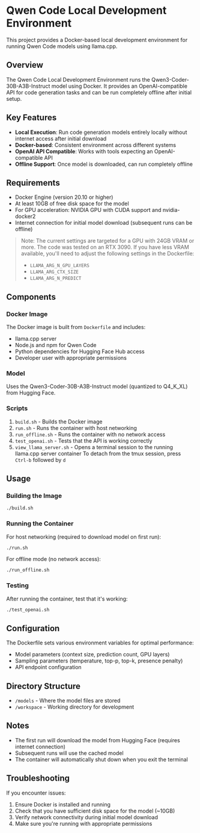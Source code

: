 # Qwen Code Local Development Environment

This project provides a Docker-based local development environment for running Qwen Code models using llama.cpp.

## Overview

The Qwen Code Local Development Environment runs the Qwen3-Coder-30B-A3B-Instruct model using Docker. It provides an OpenAI-compatible API for code generation tasks and can be run completely offline after initial setup.

## Key Features

- **Local Execution**: Run code generation models entirely locally without internet access after initial download
- **Docker-based**: Consistent environment across different systems
- **OpenAI API Compatible**: Works with tools expecting an OpenAI-compatible API
- **Offline Support**: Once model is downloaded, can run completely offline

## Requirements

- Docker Engine (version 20.10 or higher)
- At least 10GB of free disk space for the model
- For GPU acceleration: NVIDIA GPU with CUDA support and nvidia-docker2
- Internet connection for initial model download (subsequent runs can be offline)

> Note: The current settings are targeted for a GPU with 24GB VRAM or more. The code was tested on an RTX 3090. If you have less VRAM available, you'll need to adjust the following settings in the Dockerfile:
> - `LLAMA_ARG_N_GPU_LAYERS`
> - `LLAMA_ARG_CTX_SIZE`
> - `LLAMA_ARG_N_PREDICT`

## Components

### Docker Image

The Docker image is built from `Dockerfile` and includes:

- llama.cpp server
- Node.js and npm for Qwen Code
- Python dependencies for Hugging Face Hub access
- Developer user with appropriate permissions

### Model

Uses the Qwen3-Coder-30B-A3B-Instruct model (quantized to Q4_K_XL) from Hugging Face.

### Scripts

1. `build.sh` - Builds the Docker image
2. `run.sh` - Runs the container with host networking
3. `run_offline.sh` - Runs the container with no network access
4. `test_openai.sh` - Tests that the API is working correctly
5. `view_llama_server.sh` - Opens a terminal session to the running llama.cpp server container
   To detach from the tmux session, press `Ctrl-b` followed by `d`

## Usage

### Building the Image

```bash
./build.sh
```

### Running the Container

For host networking (required to download model on first run):
```bash
./run.sh
```

For offline mode (no network access):
```bash
./run_offline.sh
```

### Testing

After running the container, test that it's working:
```bash
./test_openai.sh
```

## Configuration

The Dockerfile sets various environment variables for optimal performance:

- Model parameters (context size, prediction count, GPU layers)
- Sampling parameters (temperature, top-p, top-k, presence penalty)
- API endpoint configuration

## Directory Structure

- `/models` - Where the model files are stored
- `/workspace` - Working directory for development

## Notes

- The first run will download the model from Hugging Face (requires internet connection)
- Subsequent runs will use the cached model
- The container will automatically shut down when you exit the terminal

## Troubleshooting

If you encounter issues:
1. Ensure Docker is installed and running
2. Check that you have sufficient disk space for the model (~10GB)
3. Verify network connectivity during initial model download
4. Make sure you're running with appropriate permissions
